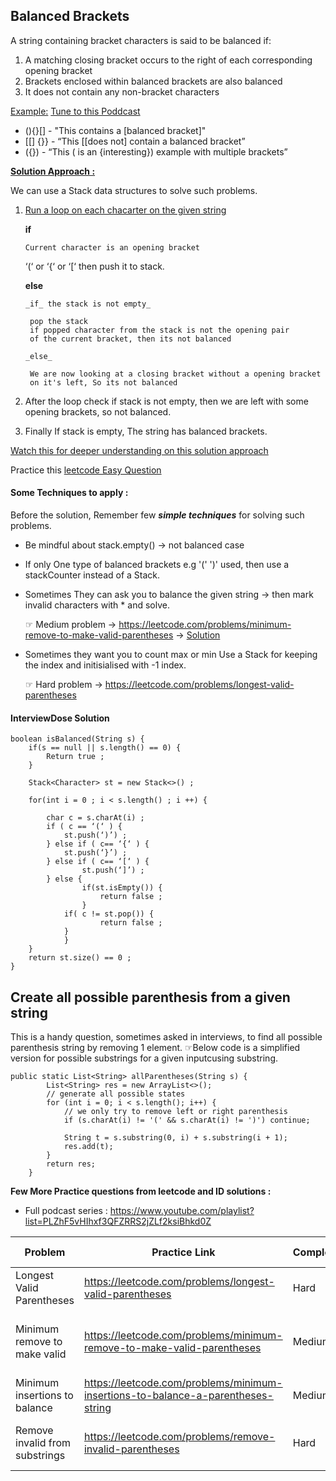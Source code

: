 ## Balanced Brackets

A string containing bracket characters is said to be balanced if:

1. A matching closing bracket occurs to the right of each corresponding opening bracket
2. Brackets enclosed within balanced brackets are also balanced
3. It does not contain any non-bracket characters

<u>Example:</u> [Tune to this Poddcast](https://www.youtube.com/playlist?list=PLZhF5vHIhxf3QFZRRS2jZLf2ksiBhkd0Z)

* (){}[] - "This contains a [balanced bracket]"
* [[] {}} - “This [[does not] contain a balanced bracket”
* ({}) - “This ( is an {interesting}) example with multiple brackets”  

<u>**Solution Approach :**</u>

We can use a Stack data structures to solve such problems.
1. <u>Run a loop on each chacarter on the given string</u>

   **if**

       Current character is an opening bracket
   	‘(‘ or ‘{‘  or ‘[‘ then push it to stack.
       
    **else**
       
       _if_ the stack is not empty_
  
   		pop the stack
   		if popped character from the stack is not the opening pair
   		of the current bracket, then its not balanced
       
       _else_
     
   		We are now looking at a closing bracket without a opening bracket
   		on it's left, So its not balanced
   
3. After the loop check if stack is not empty, then we are left with some opening brackets, so not balanced.
4. Finally If stack is empty, The string has balanced brackets.

[Watch this for deeper understanding on this solution approach](https://youtu.be/VWGk_Mo_gRU?si=_CyZnsBhWjCTkG31)

Practice this [leetcode Easy Question](https://leetcode.com/problems/valid-parentheses/)

#### Some Techniques to apply :
Before the solution, Remember few _**simple techniques**_ for solving such problems.

* Be mindful about stack.empty() -> not balanced case
* If only One type of balanced brackets e.g '(' ')' used, then use a stackCounter instead of a Stack.
* Sometimes They can ask you to balance the given string -> then mark invalid characters with * and solve.
  
  &#9758; Medium problem -> https://leetcode.com/problems/minimum-remove-to-make-valid-parentheses -> [Solution](https://youtu.be/slkTFARW4Pk?si=OffRL-ywtG5iLLa5)
  
* Sometimes they want you to count max or min Use a Stack for keeping the index and initisialised with -1 index.
  
  &#9758; Hard problem -> https://leetcode.com/problems/longest-valid-parentheses

#### InterviewDose Solution
```
boolean isBalanced(String s) {
	if(s == null || s.length() == 0) {
  		Return true ;
  	}
  
  	Stack<Character> st = new Stack<>() ;
  
  	for(int i = 0 ; i < s.length() ; i ++) {

  		char c = s.charAt(i) ;
  		if ( c == ‘(‘ ) {
  			st.push(‘)’) ;
  		} else if ( c== ‘{‘ ) {
  			st.push(‘}’) ;
  		} else if ( c== ‘[‘ ) {
        		st.push(‘]’) ;
		} else {
  	    		if(st.isEmpty()) {
  		    		return false ;
  	    		}
  	  		if( c != st.pop()) {
        			return false ;
			}
    		}
  	}
  	return st.size() == 0 ;
}
```

## Create all possible parenthesis from a given string
This is a handy question, sometimes asked in interviews, to find all possible parenthesis string by removing 1 element.
&#9758;Below code is a simplified version for possible substrings for a given inputcusing substring. 

```
public static List<String> allParentheses(String s) {
        List<String> res = new ArrayList<>();
        // generate all possible states
        for (int i = 0; i < s.length(); i++) {
            // we only try to remove left or right parenthesis
            if (s.charAt(i) != '(' && s.charAt(i) != ')') continue;

            String t = s.substring(0, i) + s.substring(i + 1);
            res.add(t);
        }
        return res;
    }
```

**Few More Practice questions from leetcode and ID solutions :**

* Full podcast series : https://www.youtube.com/playlist?list=PLZhF5vHIhxf3QFZRRS2jZLf2ksiBhkd0Z

<table class="table">
  <thead>
    <tr>
      <th scope="col">Problem</th>
      <th scope="col">Practice Link</th>
      <th scope="col">Complexity</th>
      <th scope="col">Approach / Intution</th>
    </tr>
  </thead>
  <tbody>
    <tr>
	<td>Longest Valid Parentheses</td>
	<td><a href="https://leetcode.com/problems/longest-valid-parentheses" target="_blank">https://leetcode.com/problems/longest-valid-parentheses</a></td>
	<td>Hard</td>
	<td>Stack with index -1 intialized</td>
    </tr>
    <tr>
	<td>Minimum remove to make valid</td>
	<td>
		<a href="https://leetcode.com/problems/minimum-remove-to-make-valid-parentheses" target="_blank">https://leetcode.com/problems/minimum-remove-to-make-valid-parentheses</a>
	</td>
	<td>Medium</td>
	<td>
		<a href="https://youtu.be/slkTFARW4Pk?si=OffRL-ywtG5iLLa5" target="_blank">Use a stack and replace invalid with *</a>
	</td>
    </tr>
    <tr>
	<td>Minimum insertions to balance</td>
	<td>
		<a href="https://leetcode.com/problems/minimum-insertions-to-balance-a-parentheses-string" target="_blank">https://leetcode.com/problems/minimum-insertions-to-balance-a-parentheses-string</a>
	</td>
	<td>Medium</td>
	<td>
		<a href="https://youtu.be/LScsC-C5gvg?si=n-nd6YU2YkAjYaXb" target="_blank">Replace )) with one } and stack</a>
	</td>
    </tr>
     <tr>
	<td>Remove invalid from substrings</td>
	<td>
		<a href="https://leetcode.com/problems/remove-invalid-parentheses" target="_blank">https://leetcode.com/problems/remove-invalid-parentheses</a>
	</td>
	<td>Hard</td>
	<td>Solve using a BFS + all substrings</td>
    </tr>
  </tbody>
</table>

<!-- Review : Solve table parsing to extract youtube and leetcode links -->
